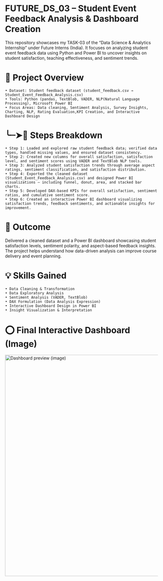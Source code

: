# FUTURE_DS_03 – Student Event Feedback Analysis & Dashboard Creation
This repository showcases my TASK-03 of the “Data Science & Analytics Internship” under Future Interns (India). It focuses on analyzing student event feedback data using Python and Power BI to uncover insights on student satisfaction, teaching effectiveness, and sentiment trends.

# 📇 Project Overview

    • Dataset: Student feedback dataset (student_feedback.csv → Student_Event_Feedback_Analysis.csv)
    • Tools: Python (pandas, TextBlob, VADER, NLP(Natural Language Processing), Microsoft Power BI
    • Focus Areas: Data cleaning, Sentiment Analysis, Survey Insights, Charting, NLP, Rating Evaluation,KPI Creation, and Interactive Dashboard Design

# ╰┈➤📝 Steps Breakdown

    • Step 1: Loaded and explored raw student feedback data; verified data types, handled missing values, and ensured dataset consistency.
    • Step 2: Created new columns for overall satisfaction, satisfaction level, and sentiment scores using VADER and TextBlob NLP tools.
    • Step 3: Analyzed student satisfaction trends through average aspect ratings, sentiment classification, and satisfaction distribution.
    • Step 4: Exported the cleaned dataset (Student_Event_Feedback_Analysis.csv) and designed Power BI visualizations — including funnel, donut, area, and stacked bar charts.
    • Step 5: Developed DAX-based KPIs for overall satisfaction, sentiment ratios, and cumulative sentiment score.
    • Step 6: Created an interactive Power BI dashboard visualizing satisfaction trends, feedback sentiments, and actionable insights for improvement.

# 🎯 Outcome

Delivered a cleaned dataset and a Power BI dashboard showcasing student satisfaction levels, sentiment polarity, and aspect-based feedback insights. The project helps understand how data-driven analysis can improve course delivery and event planning.

# 💡 Skills Gained

    • Data Cleaning & Transformation
    • Data Exploratory Analysis
    • Sentiment Analysis (VADER, TextBlob)
    • DAX Formulation (Data Analysis Expression)
    • Interactive Dashboard Design in Power BI
    • Insight Visualization & Interpretation

# ⭕ Final Interactive Dashboard (Image)
<img width="1354" height="729" alt="Dashboard preview (image)" src="https://github.com/user-attachments/assets/d71d4599-0536-45df-969a-90e09b0726ab" />







